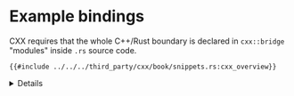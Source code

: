 # Example bindings

CXX requires that the whole C++/Rust boundary is declared in `cxx::bridge`
"modules" inside `.rs` source code.

```rust,ignore
{{#include ../../../third_party/cxx/book/snippets.rs:cxx_overview}}
```

<details>

Point out:

- Native support for C++'s `std::unique_ptr` in Rust
- Native support for Rust slices in C++
- Calls from C++ to Rust, and Rust types (in the top part)
- Calls from Rust to C++, and C++ types (in the bottom part)

**Common misconception**: It _looks_ like a C++ header is being parsed by Rust,
but this is misleading. This header is never interpreted by Rust, but simply
`#include`d in the generated C++ code for the benefit of C++ compilers.

</details>
